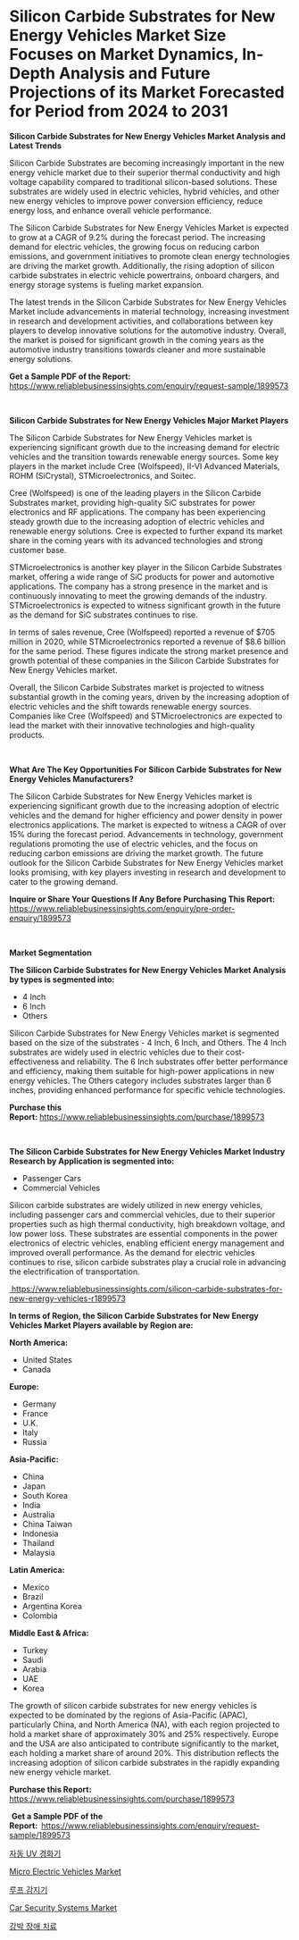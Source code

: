 <p><h1>Silicon Carbide Substrates for New Energy Vehicles Market Size Focuses on Market Dynamics, In-Depth Analysis and Future Projections of its Market Forecasted for Period from 2024 to 2031</h1></p><p><strong>Silicon Carbide Substrates for New Energy Vehicles Market Analysis and Latest Trends</strong></p>
<p><p>Silicon Carbide Substrates are becoming increasingly important in the new energy vehicle market due to their superior thermal conductivity and high voltage capability compared to traditional silicon-based solutions. These substrates are widely used in electric vehicles, hybrid vehicles, and other new energy vehicles to improve power conversion efficiency, reduce energy loss, and enhance overall vehicle performance.</p><p>The Silicon Carbide Substrates for New Energy Vehicles Market is expected to grow at a CAGR of 9.2% during the forecast period. The increasing demand for electric vehicles, the growing focus on reducing carbon emissions, and government initiatives to promote clean energy technologies are driving the market growth. Additionally, the rising adoption of silicon carbide substrates in electric vehicle powertrains, onboard chargers, and energy storage systems is fueling market expansion.</p><p>The latest trends in the Silicon Carbide Substrates for New Energy Vehicles Market include advancements in material technology, increasing investment in research and development activities, and collaborations between key players to develop innovative solutions for the automotive industry. Overall, the market is poised for significant growth in the coming years as the automotive industry transitions towards cleaner and more sustainable energy solutions.</p></p>
<p><strong>Get a Sample PDF of the Report:&nbsp;</strong> <a href="https://www.reliablebusinessinsights.com/enquiry/request-sample/1899573">https://www.reliablebusinessinsights.com/enquiry/request-sample/1899573</a></p>
<p>&nbsp;</p>
<p><strong>Silicon Carbide Substrates for New Energy Vehicles Major Market Players</strong></p>
<p><p>The Silicon Carbide Substrates for New Energy Vehicles market is experiencing significant growth due to the increasing demand for electric vehicles and the transition towards renewable energy sources. Some key players in the market include Cree (Wolfspeed), II-VI Advanced Materials, ROHM (SiCrystal), STMicroelectronics, and Soitec.</p><p>Cree (Wolfspeed) is one of the leading players in the Silicon Carbide Substrates market, providing high-quality SiC substrates for power electronics and RF applications. The company has been experiencing steady growth due to the increasing adoption of electric vehicles and renewable energy solutions. Cree is expected to further expand its market share in the coming years with its advanced technologies and strong customer base.</p><p>STMicroelectronics is another key player in the Silicon Carbide Substrates market, offering a wide range of SiC products for power and automotive applications. The company has a strong presence in the market and is continuously innovating to meet the growing demands of the industry. STMicroelectronics is expected to witness significant growth in the future as the demand for SiC substrates continues to rise.</p><p>In terms of sales revenue, Cree (Wolfspeed) reported a revenue of $705 million in 2020, while STMicroelectronics reported a revenue of $8.6 billion for the same period. These figures indicate the strong market presence and growth potential of these companies in the Silicon Carbide Substrates for New Energy Vehicles market.</p><p>Overall, the Silicon Carbide Substrates market is projected to witness substantial growth in the coming years, driven by the increasing adoption of electric vehicles and the shift towards renewable energy sources. Companies like Cree (Wolfspeed) and STMicroelectronics are expected to lead the market with their innovative technologies and high-quality products.</p></p>
<p>&nbsp;</p>
<p><strong>What Are The Key Opportunities For Silicon Carbide Substrates for New Energy Vehicles Manufacturers?</strong></p>
<p><p>The Silicon Carbide Substrates for New Energy Vehicles market is experiencing significant growth due to the increasing adoption of electric vehicles and the demand for higher efficiency and power density in power electronics applications. The market is expected to witness a CAGR of over 15% during the forecast period. Advancements in technology, government regulations promoting the use of electric vehicles, and the focus on reducing carbon emissions are driving the market growth. The future outlook for the Silicon Carbide Substrates for New Energy Vehicles market looks promising, with key players investing in research and development to cater to the growing demand.</p></p>
<p><strong>Inquire or Share Your Questions If Any Before Purchasing This Report:</strong> <a href="https://www.reliablebusinessinsights.com/enquiry/pre-order-enquiry/1899573">https://www.reliablebusinessinsights.com/enquiry/pre-order-enquiry/1899573</a></p>
<p>&nbsp;</p>
<p><strong>Market Segmentation</strong></p>
<p><strong>The Silicon Carbide Substrates for New Energy Vehicles Market Analysis by types is segmented into:</strong></p>
<p><ul><li>4 Inch</li><li>6 Inch</li><li>Others</li></ul></p>
<p><p>Silicon Carbide Substrates for New Energy Vehicles market is segmented based on the size of the substrates - 4 Inch, 6 Inch, and Others. The 4 Inch substrates are widely used in electric vehicles due to their cost-effectiveness and reliability. The 6 Inch substrates offer better performance and efficiency, making them suitable for high-power applications in new energy vehicles. The Others category includes substrates larger than 6 inches, providing enhanced performance for specific vehicle technologies.</p></p>
<p><strong>Purchase this Report:&nbsp;</strong><a href="https://www.reliablebusinessinsights.com/purchase/1899573">https://www.reliablebusinessinsights.com/purchase/1899573</a></p>
<p>&nbsp;</p>
<p><strong>The Silicon Carbide Substrates for New Energy Vehicles Market Industry Research by Application is segmented into:</strong></p>
<p><ul><li>Passenger Cars</li><li>Commercial Vehicles</li></ul></p>
<p><p>Silicon carbide substrates are widely utilized in new energy vehicles, including passenger cars and commercial vehicles, due to their superior properties such as high thermal conductivity, high breakdown voltage, and low power loss. These substrates are essential components in the power electronics of electric vehicles, enabling efficient energy management and improved overall performance. As the demand for electric vehicles continues to rise, silicon carbide substrates play a crucial role in advancing the electrification of transportation.</p></p>
<p><a href="https://www.reliablebusinessinsights.com/silicon-carbide-substrates-for-new-energy-vehicles-r1899573">&nbsp;https://www.reliablebusinessinsights.com/silicon-carbide-substrates-for-new-energy-vehicles-r1899573</a></p>
<p><strong>In terms of Region, the Silicon Carbide Substrates for New Energy Vehicles Market Players available by Region are:</strong></p>
<p>
    <p> <strong> North America: </strong>
        <ul>
            <li>United States</li>
            <li>Canada</li>
        </ul>
        </p> 
    <p> <strong> Europe: </strong>
        <ul>
            <li>Germany</li>
            <li>France</li>
            <li>U.K.</li>
            <li>Italy</li>
            <li>Russia</li>
        </ul>
        </p> 
    <p> <strong> Asia-Pacific: </strong>
        <ul>
            <li>China</li>
            <li>Japan</li>
            <li>South Korea</li>
            <li>India</li>
            <li>Australia</li>
            <li>China Taiwan</li>
            <li>Indonesia</li>
            <li>Thailand</li>
            <li>Malaysia</li>
        </ul>
        </p> 
    <p> <strong> Latin America: </strong>
        <ul>
            <li>Mexico</li>
            <li>Brazil</li>
            <li>Argentina Korea</li>
            <li>Colombia</li>
        </ul>
        </p> 
    <p> <strong> Middle East & Africa: </strong>
        <ul>
            <li>Turkey</li>
            <li>Saudi</li>
            <li>Arabia</li>
            <li>UAE</li>
            <li>Korea</li>
        </ul>
    </p>
    </p>
<p><p>The growth of silicon carbide substrates for new energy vehicles is expected to be dominated by the regions of Asia-Pacific (APAC), particularly China, and North America (NA), with each region projected to hold a market share of approximately 30% and 25% respectively. Europe and the USA are also anticipated to contribute significantly to the market, each holding a market share of around 20%. This distribution reflects the increasing adoption of silicon carbide substrates in the rapidly expanding new energy vehicle market.</p></p>
<p><strong>Purchase this Report: </strong><a href="https://www.reliablebusinessinsights.com/purchase/1899573">https://www.reliablebusinessinsights.com/purchase/1899573</a></p>
<p>&nbsp;<strong>Get a Sample PDF of the Report:&nbsp;&nbsp;</strong><a href="https://www.reliablebusinessinsights.com/enquiry/request-sample/1899573">https://www.reliablebusinessinsights.com/enquiry/request-sample/1899573</a></p>
<p><strong></strong></p>
<p><p><a href="https://medium.com/@axintepreda1/2024%EB%85%84%EB%B6%80%ED%84%B0-2031%EB%85%84%EA%B9%8C%EC%A7%80%EC%9D%98-%EA%B8%B0%EA%B0%84-%EB%8F%99%EC%95%88-%EC%9E%90%EB%8F%99-uv-%EA%B2%BD%ED%99%94-%EA%B8%B0%EA%B3%84-%EC%8B%9C%EC%9E%A5-%EC%97%AD%ED%95%99%EA%B3%BC-%EC%84%B1%EC%9E%A5-%EB%8F%99%EB%A0%A5%EC%9D%84-%EB%B6%84%EC%84%9D%ED%95%98%EA%B3%A0-%EC%98%88%EC%B8%A1%ED%95%A9%EB%8B%88%EB%8B%A4-adc2df9f7ab0">자동 UV 경화기</a></p><p><a href="https://github.com/arionmp/Market-Research-Report-List-3/blob/main/micro-electric-vehicles-market.md">Micro Electric Vehicles Market</a></p><p><a href="https://medium.com/@elod.85/%EA%B8%80%EB%A1%9C%EB%B2%8C-%EB%A3%A8%ED%94%84-%EA%B2%80%EC%B6%9C%EA%B8%B0-%EC%8B%9C%EC%9E%A5%EC%9D%80-2024%EB%85%84%EB%B6%80%ED%84%B0-2031%EB%85%84%EA%B9%8C%EC%A7%80-%EA%B8%B0%EA%B0%84-%EB%8F%99%EC%95%88-%EC%9D%98-%EC%97%B0%ED%8F%89%EA%B7%A0-%EC%84%B1%EC%9E%A5%EB%A5%A0-cagr-%EB%A1%9C-%EC%84%B1%EC%9E%A5%ED%95%A0-%EA%B2%83%EC%9C%BC%EB%A1%9C-%EC%98%88%EC%83%81%EB%90%A9%EB%8B%88%EB%8B%A4-c91cd4fe8539">루프 감지기</a></p><p><a href="https://github.com/markusgodoy/Market-Research-Report-List-3/blob/main/car-security-systems-market.md">Car Security Systems Market</a></p><p><a href="https://github.com/Evans21Bill/Market-Research-Report-List-1/blob/main/7403314115371.md">강박 장애 치료</a></p></p>